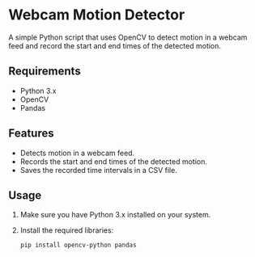 # Webcam Motion Detector

A simple Python script that uses OpenCV to detect motion in a webcam feed and record the start and end times of the detected motion.

## Requirements

- Python 3.x
- OpenCV
- Pandas

## Features

- Detects motion in a webcam feed.
- Records the start and end times of the detected motion.
- Saves the recorded time intervals in a CSV file.

## Usage

1. Make sure you have Python 3.x installed on your system.

2. Install the required libraries:

   ```bash
   pip install opencv-python pandas
